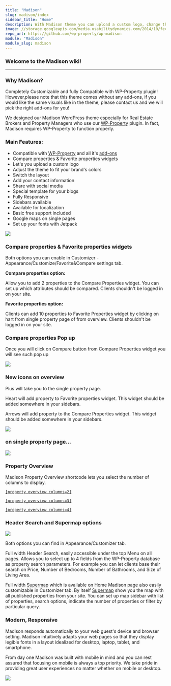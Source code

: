 ```yaml
---
title: "Madison"
slug: madison/index
sidebar_title: "Home"
description: With Madison theme you can upload a custom logo, change this theme to fit your brands colors, switch the layout, add your contact information, social networks and more.
image: //storage.googleapis.com/media.usabilitydynamics.com/2014/10/fecdb66f-wpproperty-theme-madison-icon-300x300.png
repo_url: https://github.com/wp-property/wp-madison
module: "Madison"
module_slug: madison
---
```


### Welcome to the Madison wiki! 

***


### Why Madison?  

Completely Customizable and fully Compatible with WP-Property plugin! However,please note that this theme comes without any add-ons, if you would like the same visuals like in the theme, please contact us and we will pick the right add-ons for you!

We designed our Madison WordPress theme especially for Real Estate Brokers and Property Managers who use our [WP-Property](https://www.usabilitydynamics.com/product/wp-property) plugin.  In fact, Madison requires WP-Property to function properly.

### Main Features:

*   Compatible with [WP-Property](https://www.usabilitydynamics.com/product/wp-property) and all it's [add-ons](https://www.usabilitydynamics.com/product/wp-property#addons)
*   Compare properties & Favorite properties widgets
*   Let's you upload a custom logo
*   Adjust the theme to fit your brand's colors
*   Switch the layout
*   Add your contact information
*   Share with social media
*   Special template for your blogs
*   Fully Responsive
*   Sidebars available
*   Available for localization
*   Basic free support included
*   Google maps on single pages
*   Set up your fonts with Jetpack

![](//storage.googleapis.com/media.usabilitydynamics.com/2014/05/madison-responsive.png)</div>

### Compare properties & Favorite properties widgets

Both options you can enable in Customizer - Appearance/Customize/Favorite&Compare settings tab.

**Compare properties option:**

Allow you to add 2 properties to the Compare Properties widget. You can set up which attributes should be compared. Clients shouldn't be logged in on your site.

**Favorite properties option:**

Clients can add 10 properties to Favorite Properties widget by clicking on hart from single property page of from overview. Clients shouldn't be logged in on your site.

### Compare properties Pop up

Once you will click on Compare button from Compare Properties widget you will see such pop up

![](https://storage.googleapis.com/media.usabilitydynamics.com/2016/09/madison-compare-pop-up.png)

### New icons on overview

Plus will take you to the single property page.

Heart will add property to Favorite properties widget. This widget should be added somewhere in your sidebars.

Arrows will add property to the Compare Properties widget. This widget should be added somewhere in your sidebars.

![](https://storage.googleapis.com/media.usabilitydynamics.com/2016/09/madison-compare-favorities-icons.png)

### on single property page...

![](https://storage.googleapis.com/media.usabilitydynamics.com/2016/09/madison-compare-favorities-icons2.png)

### Property Overview

Madison Property Overview shortcode lets you select the number of columns to display.

[`[property_overview columns=2]`](http://madison.ci.usabilitydynamics.com/listings/property-grid-2-columns/)

[`[property_overview columns=3]`](http://madison.ci.usabilitydynamics.com/listings/property-grid-3-columns/)

[`[property_overview columns=4]`](http://madison.ci.usabilitydynamics.com/listings/property-grid-4-columns/)



### Header Search and Supermap options

![](https://storage.googleapis.com/media.usabilitydynamics.com/2014/10/8914e4aa-header-search-mobile.jpg)

Both options you can find in Appearance/Customizer tab.

Full width Header Search, easily accessible under the top Menu on all pages.  Allows you to select up to 4 fields from the WP-Property database as property search parameters.  For example you can let clients base their search on Price, Number of Bedrooms, Number of Bathrooms, and Size of Living Area.

Full width [Supermap](https://www.usabilitydynamics.com/product/wp-property-supermap) which is available on Home Madison page also easily customizable in Customizer tab.  By itself [Supermap](https://www.usabilitydynamics.com/product/wp-property-supermap) show you the map with all published properties from your site.  You can set up map sidebar with list of properties, search options, indicate the number of properties or filter by particular query.

### Modern, Responsive

Madison responds automatically to your web guest's device and browser setting. Madison intuitively adapts your web pages so that they display legible fonts in a layout idealized for desktop, laptop, tablet, and smartphone.

From day one Madison was built with mobile in mind and you can rest assured that focusing on mobile is always a top priority. We take pride in providing great user experiences no matter whether on mobile or desktop.

![](https://storage.googleapis.com/media.usabilitydynamics.com/2014/05/madison-colors-trio-middle.png)